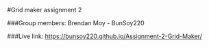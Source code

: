 #Grid maker assignment 2

###Group members: 
Brendan Moy - BunSoy220

###Live link: 
https://bunsoy220.github.io/Assignment-2-Grid-Maker/